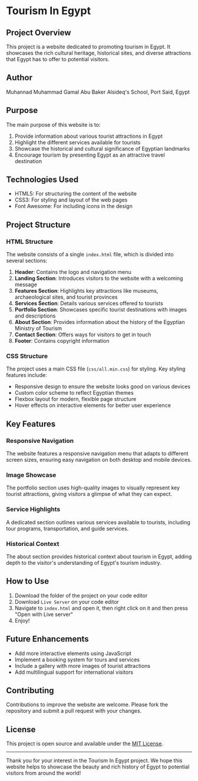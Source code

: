 # Tourism In Egypt

## Project Overview
This project is a website dedicated to promoting tourism in Egypt. It showcases the rich cultural heritage, historical sites, and diverse attractions that Egypt has to offer to potential visitors.

## Author
Muhannad Muhammad Gamal
Abu Baker Alsideq's School, Port Said, Egypt

## Purpose
The main purpose of this website is to:
1. Provide information about various tourist attractions in Egypt
2. Highlight the different services available for tourists
3. Showcase the historical and cultural significance of Egyptian landmarks
4. Encourage tourism by presenting Egypt as an attractive travel destination

## Technologies Used
- HTML5: For structuring the content of the website
- CSS3: For styling and layout of the web pages
- Font Awesome: For including icons in the design

## Project Structure

### HTML Structure
The website consists of a single `index.html` file, which is divided into several sections:

1. **Header**: Contains the logo and navigation menu
2. **Landing Section**: Introduces visitors to the website with a welcoming message
3. **Features Section**: Highlights key attractions like museums, archaeological sites, and tourist provinces
4. **Services Section**: Details various services offered to tourists
5. **Portfolio Section**: Showcases specific tourist destinations with images and descriptions
6. **About Section**: Provides information about the history of the Egyptian Ministry of Tourism
7. **Contact Section**: Offers ways for visitors to get in touch
8. **Footer**: Contains copyright information

### CSS Structure
The project uses a main CSS file (`css/all.min.css`) for styling. Key styling features include:

- Responsive design to ensure the website looks good on various devices
- Custom color scheme to reflect Egyptian themes
- Flexbox layout for modern, flexible page structure
- Hover effects on interactive elements for better user experience

## Key Features

### Responsive Navigation
The website features a responsive navigation menu that adapts to different screen sizes, ensuring easy navigation on both desktop and mobile devices.

### Image Showcase
The portfolio section uses high-quality images to visually represent key tourist attractions, giving visitors a glimpse of what they can expect.

### Service Highlights
A dedicated section outlines various services available to tourists, including tour programs, transportation, and guide services.

### Historical Context
The about section provides historical context about tourism in Egypt, adding depth to the visitor's understanding of Egypt's tourism industry.

## How to Use
1. Download the folder of the project on your code editor
2. Download `Live Server` on your code editor
3. Navigate to `index.html` and open it, then right click on it and then press "Open with Live server"
4. Enjoy!

## Future Enhancements
- Add more interactive elements using JavaScript
- Implement a booking system for tours and services
- Include a gallery with more images of tourist attractions
- Add multilingual support for international visitors

## Contributing
Contributions to improve the website are welcome. Please fork the repository and submit a pull request with your changes.

## License
This project is open source and available under the [MIT License](LICENSE).

---

Thank you for your interest in the Tourism In Egypt project. We hope this website helps to showcase the beauty and rich history of Egypt to potential visitors from around the world!
